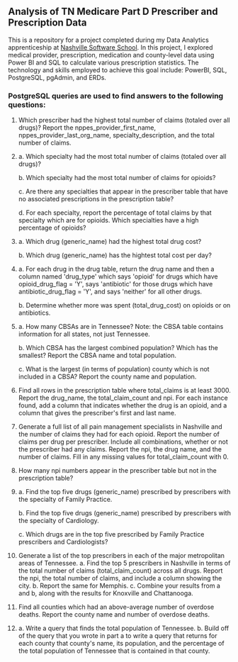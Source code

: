 ## Analysis of TN Medicare Part D Prescriber and Prescription Data
This is a repository for a project completed during my Data Analytics apprenticeship at [Nashville Software School](https://nashvillesoftwareschool.com/). In this project, I explored medical provider, prescription, medication and county-level data using Power BI and SQL to calculate various prescription statistics. The technology and skills employed to achieve this goal include: PowerBI, SQL, PostgreSQL, pgAdmin, and ERDs.

### PostgreSQL queries are used to find answers to the following questions:
1. Which prescriber had the highest total number of claims (totaled over all drugs)? Report the nppes_provider_first_name, nppes_provider_last_org_name,  specialty_description, and the total number of claims.

2. a. Which specialty had the most total number of claims (totaled over all drugs)?

   b. Which specialty had the most total number of claims for opioids?

   c. Are there any specialties that appear in the prescriber table that have no associated prescriptions in the prescription table?

   d. For each specialty, report the percentage of total claims by that specialty which are for opioids. Which specialties have a high percentage of opioids?

3. a. Which drug (generic_name) had the highest total drug cost?

   b. Which drug (generic_name) has the hightest total cost per day?

4. a. For each drug in the drug table, return the drug name and then a column named 'drug_type' which says 'opioid' for drugs which have opioid_drug_flag = 'Y', says 'antibiotic' for those drugs which have antibiotic_drug_flag = 'Y', and says 'neither' for all other drugs.

   b. Determine whether more was spent (total_drug_cost) on opioids or on antibiotics.

5. a. How many CBSAs are in Tennessee? Note: the CBSA table contains information for all states, not just Tennessee.

   b. Which CBSA has the largest combined population? Which has the smallest? Report the CBSA name and total population.

   c. What is the largest (in terms of population) county which is not included in a CBSA? Report the county name and population.

6. Find all rows in the prescription table where total_claims is at least 3000. Report the drug_name, the total_claim_count and npi. For each instance found, add a column that indicates whether the drug is an opioid, and a column that gives the prescriber's first and last name.

7. Generate a full list of all pain management specialists in Nashville and the number of claims they had for each opioid. Report the number of claims per drug per prescriber. Include all combinations, whether or not the prescriber had any claims. Report the npi, the drug name, and the number of claims. Fill in any missing values for total_claim_count with 0.

8. How many npi numbers appear in the prescriber table but not in the prescription table?

9.
    a. Find the top five drugs (generic_name) prescribed by prescribers with the specialty of Family Practice.

    b. Find the top five drugs (generic_name) prescribed by prescribers with the specialty of Cardiology.

    c. Which drugs are in the top five prescribed by Family Practice prescribers and Cardiologists?

10. Generate a list of the top prescribers in each of the major metropolitan areas of Tennessee.
    a. Find the top 5 prescribers in Nashville in terms of the total number of claims (total_claim_count) across all drugs. Report the npi, the total number of claims, and include a column showing the city.
    b. Report the same for Memphis.
    c. Combine your results from a and b, along with the results for Knoxville and Chattanooga.

11. Find all counties which had an above-average number of overdose deaths. Report the county name and number of overdose deaths.

12.
    a. Write a query that finds the total population of Tennessee.
    b. Build off of the query that you wrote in part a to write a query that returns for each county that county's name, its population, and the percentage of the total population of Tennessee that is contained in that county.